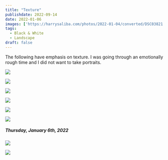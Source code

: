 ```yaml
---
title: "Texture"
publishdate: 2022-09-14
date: 2022-01-06
images: ['https://harrysaliba.com/photos/2022-01-04/converted/DSC03821.jpg']
tags:
  - Black & White
  - Landscape
draft: false
---
```


The following have emphasis on texture.  I was going through an emotionally rough time and I did not want to take portraits.

![](https://harrysaliba.com/photos/2022-01-04/converted/DSC03814.jpg)

![](https://harrysaliba.com/photos/2022-01-04/converted/DSC03817.jpg)

![](https://harrysaliba.com/photos/2022-01-04/converted/DSC03819.jpg)

![](https://harrysaliba.com/photos/2022-01-04/converted/DSC03821.jpg)

![](https://harrysaliba.com/photos/2022-01-04/converted/DSC03822.jpg)

![](https://harrysaliba.com/photos/2022-01-04/converted/DSC03835.jpg)

##### Thursday, January 6th, 2022

![](https://harrysaliba.com/photos/2022-01-06/converted/DSC03840.jpg)

![](https://harrysaliba.com/photos/2022-01-06/converted/DSC03841.jpg)

